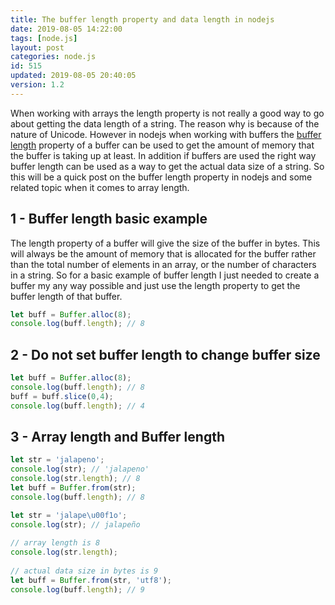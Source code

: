 ```yaml
---
title: The buffer length property and data length in nodejs
date: 2019-08-05 14:22:00
tags: [node.js]
layout: post
categories: node.js
id: 515
updated: 2019-08-05 20:40:05
version: 1.2
---
```


When working with arrays the length property is not really a good way to go about getting the data length of a string. The reason why is because of the nature of Unicode. However in nodejs when working with buffers the [buffer length](https://nodejs.org/api/buffer.html#buffer_buf_length) property of a buffer can be used to get the amount of memory that the buffer is taking up at least. In addition if buffers are used the right way buffer length can be used as a way to get the actual data size of a string. So this will be a quick post on the buffer length property in nodejs and some related topic when it comes to array length.
<!-- more -->

## 1 - Buffer length basic example

The length property of a buffer will give the size of the buffer in bytes. This will always be the amount of memory that is allocated for the buffer rather than the total number of elements in an array, or the number of characters in a string. So for a basic example of buffer length I just needed to create a buffer my any way possible and just use the length property to get the buffer length of that buffer.

```js
let buff = Buffer.alloc(8);
console.log(buff.length); // 8
```

## 2 - Do not set buffer length to change buffer size

```js
let buff = Buffer.alloc(8);
console.log(buff.length); // 8
buff = buff.slice(0,4);
console.log(buff.length); // 4
```

## 3 - Array length and Buffer length

```js
let str = 'jalapeno';
console.log(str); // 'jalapeno'
console.log(str.length); // 8
let buff = Buffer.from(str);
console.log(buff.length); // 8
```

```js
let str = 'jalape\u00f1o';
console.log(str); // jalapeño
 
// array length is 8
console.log(str.length); 
 
// actual data size in bytes is 9
let buff = Buffer.from(str, 'utf8');
console.log(buff.length); // 9
```